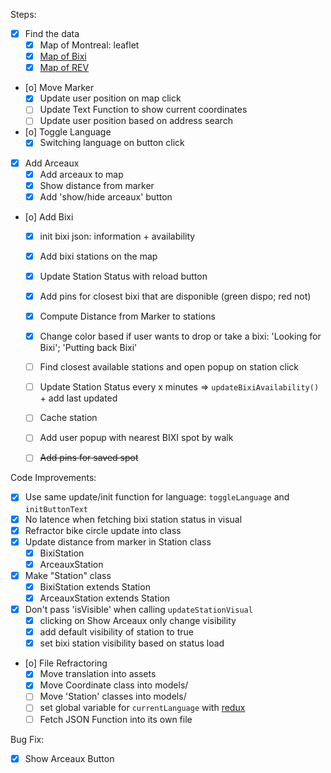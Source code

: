 Steps:
- [X] Find the data
    - [X] Map of Montreal: leaflet
    - [X] [Map of Bixi](https://gbfs.velobixi.com/gbfs/gbfs.json)
    - [X] [Map of REV](https://donnees.montreal.ca/en/dataset/pistes-cyclables/resource/0dc6612a-be66-406b-b2d9-59c9e1c65ebf)
- [o] Move Marker
    - [X] Update user position on map click
    - [ ] Update Text Function to show current coordinates
    - [ ] Update user position based on address search
- [o] Toggle Language
    - [X] Switching language on button click
- [X] Add Arceaux
    - [X] Add arceaux to map
    - [X] Show distance from marker
    - [X] Add 'show/hide arceaux' button
- [o] Add Bixi
    - [X] init bixi json: information + availability
    - [X] Add bixi stations on the map
    - [X] Update Station Status with reload button
    - [X] Add pins for closest bixi that are disponible (green dispo; red not)
    - [X] Compute Distance from Marker to stations
    - [X] Change color based if user wants to drop or take a bixi: 'Looking for Bixi'; 'Putting back Bixi'
    - [ ] Find closest available stations and open popup on station click
    - [ ] Update Station Status every x minutes => `updateBixiAvailability()` + add last updated 
    - [ ] Cache station
    - [ ] Add user popup with nearest BIXI spot by walk
    - [ ] ~~Add pins for saved spot~~


Code Improvements:
- [X] Use same update/init function for language: `toggleLanguage` and `initButtonText`
- [X] No latence when fetching bixi station status in visual
- [X] Refractor bike circle update into class
- [X] Update distance from marker in Station class
    - [X] BixiStation
    - [X] ArceauxStation
- [X] Make "Station" class
    - [X] BixiStation extends Station
    - [X] ArceauxStation extends Station
- [X] Don't pass 'isVisible' when calling `updateStationVisual`
    - [X] clicking on Show Arceaux only change visibility
    - [X] add default visibility of station to true
    - [X] set bixi station visibility based on status load
- [o] File Refractoring
    - [X] Move translation into assets
    - [X] Move Coordinate class into models/
    - [ ] Move 'Station' classes into models/
	- [ ] set global variable for `currentLanguage` with [redux](https://redux.js.org/introduction/why-rtk-is-redux-today)
    - [ ] Fetch JSON Function into its own file

Bug Fix:
- [X] Show Arceaux Button


